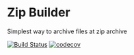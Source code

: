 # Zip Builder

Simplest way to archive files at zip archive

[![Build Status](https://travis-ci.com/Sadovnikov94/zipbuilder.svg?branch=master)](https://travis-ci.com/Sadovnikov94/zipbuilder) [![codecov](https://codecov.io/gh/Sadovnikov94/zipbuilder/branch/master/graph/badge.svg)](https://codecov.io/gh/Sadovnikov94/zipbuilder)



